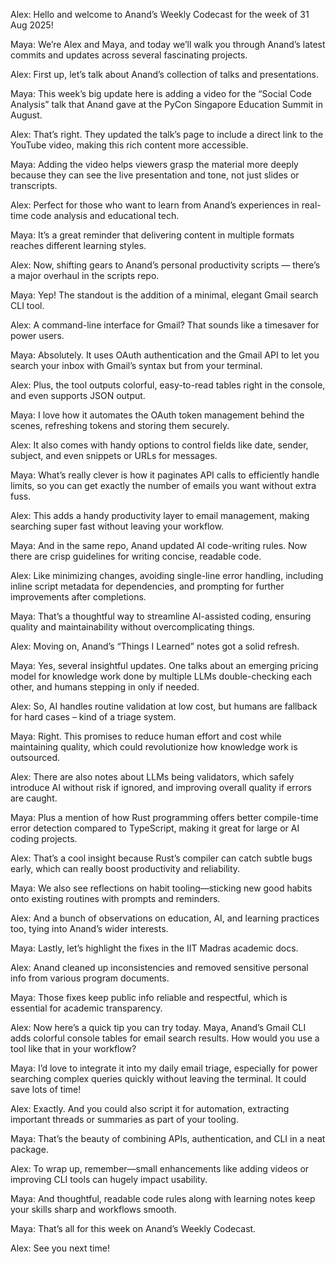 Alex: Hello and welcome to Anand’s Weekly Codecast for the week of 31 Aug 2025!

Maya: We’re Alex and Maya, and today we’ll walk you through Anand’s latest commits and updates across several fascinating projects.

Alex: First up, let’s talk about Anand’s collection of talks and presentations.

Maya: This week’s big update here is adding a video for the “Social Code Analysis” talk that Anand gave at the PyCon Singapore Education Summit in August.

Alex: That’s right. They updated the talk’s page to include a direct link to the YouTube video, making this rich content more accessible.

Maya: Adding the video helps viewers grasp the material more deeply because they can see the live presentation and tone, not just slides or transcripts.

Alex: Perfect for those who want to learn from Anand’s experiences in real-time code analysis and educational tech.

Maya: It’s a great reminder that delivering content in multiple formats reaches different learning styles.

Alex: Now, shifting gears to Anand’s personal productivity scripts — there’s a major overhaul in the scripts repo.

Maya: Yep! The standout is the addition of a minimal, elegant Gmail search CLI tool.

Alex: A command-line interface for Gmail? That sounds like a timesaver for power users.

Maya: Absolutely. It uses OAuth authentication and the Gmail API to let you search your inbox with Gmail’s syntax but from your terminal.

Alex: Plus, the tool outputs colorful, easy-to-read tables right in the console, and even supports JSON output.

Maya: I love how it automates the OAuth token management behind the scenes, refreshing tokens and storing them securely.

Alex: It also comes with handy options to control fields like date, sender, subject, and even snippets or URLs for messages.

Maya: What’s really clever is how it paginates API calls to efficiently handle limits, so you can get exactly the number of emails you want without extra fuss.

Alex: This adds a handy productivity layer to email management, making searching super fast without leaving your workflow.

Maya: And in the same repo, Anand updated AI code-writing rules. Now there are crisp guidelines for writing concise, readable code.

Alex: Like minimizing changes, avoiding single-line error handling, including inline script metadata for dependencies, and prompting for further improvements after completions.

Maya: That’s a thoughtful way to streamline AI-assisted coding, ensuring quality and maintainability without overcomplicating things.

Alex: Moving on, Anand’s “Things I Learned” notes got a solid refresh.

Maya: Yes, several insightful updates. One talks about an emerging pricing model for knowledge work done by multiple LLMs double-checking each other, and humans stepping in only if needed.

Alex: So, AI handles routine validation at low cost, but humans are fallback for hard cases – kind of a triage system.

Maya: Right. This promises to reduce human effort and cost while maintaining quality, which could revolutionize how knowledge work is outsourced.

Alex: There are also notes about LLMs being validators, which safely introduce AI without risk if ignored, and improving overall quality if errors are caught.

Maya: Plus a mention of how Rust programming offers better compile-time error detection compared to TypeScript, making it great for large or AI coding projects.

Alex: That’s a cool insight because Rust’s compiler can catch subtle bugs early, which can really boost productivity and reliability.

Maya: We also see reflections on habit tooling—sticking new good habits onto existing routines with prompts and reminders.

Alex: And a bunch of observations on education, AI, and learning practices too, tying into Anand’s wider interests.

Maya: Lastly, let’s highlight the fixes in the IIT Madras academic docs.

Alex: Anand cleaned up inconsistencies and removed sensitive personal info from various program documents.

Maya: Those fixes keep public info reliable and respectful, which is essential for academic transparency.

Alex: Now here’s a quick tip you can try today. Maya, Anand’s Gmail CLI adds colorful console tables for email search results. How would you use a tool like that in your workflow?

Maya: I’d love to integrate it into my daily email triage, especially for power searching complex queries quickly without leaving the terminal. It could save lots of time!

Alex: Exactly. And you could also script it for automation, extracting important threads or summaries as part of your tooling.

Maya: That’s the beauty of combining APIs, authentication, and CLI in a neat package.

Alex: To wrap up, remember—small enhancements like adding videos or improving CLI tools can hugely impact usability.

Maya: And thoughtful, readable code rules along with learning notes keep your skills sharp and workflows smooth.

Maya: That’s all for this week on Anand’s Weekly Codecast.

Alex: See you next time!
